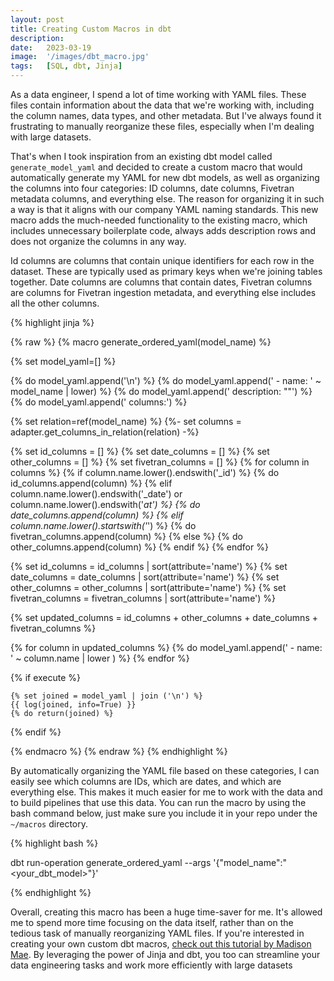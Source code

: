 ```yaml
---
layout: post
title: Creating Custom Macros in dbt
description:
date:   2023-03-19
image:  '/images/dbt_macro.jpg'
tags:   [SQL, dbt, Jinja]
---
```


As a data engineer, I spend a lot of time working with YAML files. These files contain information about the data that we're working with, including the column names, data types, and other metadata. But I've always found it frustrating to manually reorganize these files, especially when I'm dealing with large datasets.

That's when I took inspiration from an existing dbt model called `generate_model_yaml` and decided to create a custom macro that would automatically generate my YAML for new dbt models, as well as organizing the columns into four categories: ID columns, date columns, Fivetran metadata columns, and everything else. The reason for organizing it in such a way is that it aligns with our company YAML naming standards. This new macro adds the much-needed functionality to the existing macro, which includes unnecessary boilerplate code, always adds description rows and does not organize the columns in any way.

Id columns are columns that contain unique identifiers for each row in the dataset. These are typically used as primary keys when we're joining tables together. Date columns are columns that contain dates, Fivetran columns are columns for Fivetran ingestion metadata, and everything else includes all the other columns.

{% highlight jinja %}

{% raw %}
{% macro generate_ordered_yaml(model_name) %}

{% set model_yaml=[] %}

{% do model_yaml.append('\n') %}
{% do model_yaml.append('  - name: ' ~ model_name | lower) %}
{% do model_yaml.append('    description: ""') %}
{% do model_yaml.append('    columns:') %}

{% set relation=ref(model_name) %}
{%- set columns = adapter.get_columns_in_relation(relation) -%}

{% set id_columns = [] %}
{% set date_columns = [] %}
{% set other_columns = [] %}
{% set fivetran_columns = [] %}
{% for column in columns %}
    {% if column.name.lower().endswith('_id') %}
        {% do id_columns.append(column) %}
    {% elif column.name.lower().endswith('_date') or column.name.lower().endswith('_at') %}
        {% do date_columns.append(column) %}
    {% elif column.name.lower().startswith('_') %}
        {% do fivetran_columns.append(column) %}
    {% else %}
        {% do other_columns.append(column) %}
    {% endif %}
{% endfor %}

{% set id_columns = id_columns | sort(attribute='name') %}
{% set date_columns = date_columns | sort(attribute='name') %}
{% set other_columns = other_columns | sort(attribute='name') %}
{% set fivetran_columns = fivetran_columns | sort(attribute='name') %}

{% set updated_columns = id_columns + other_columns + date_columns + fivetran_columns %}

{% for column in updated_columns %}
    {% do model_yaml.append('      - name: ' ~ column.name | lower ) %}
{% endfor %}

{% if execute %}

    {% set joined = model_yaml | join ('\n') %}
    {{ log(joined, info=True) }}
    {% do return(joined) %}

{% endif %}

{% endmacro %}
{% endraw %}
{% endhighlight %}

By automatically organizing the YAML file based on these categories, I can easily see which columns are IDs, which are dates, and which are everything else. This makes it much easier for me to work with the data and to build pipelines that use this data. You can run the macro by using the bash command below, just make sure you include it in your repo under the `~/macros` directory.

{% highlight bash %}

dbt run-operation generate_ordered_yaml --args '{"model_name":"<your_dbt_model>"}'

{% endhighlight %}

Overall, creating this macro has been a huge time-saver for me. It's allowed me to spend more time focusing on the data itself, rather than on the tedious task of manually reorganizing YAML files. If you're interested in creating your own custom dbt macros, [check out this tutorial by Madison Mae](https://madisonmae.substack.com/p/tutorial-write-a-custom-dbt-macro). By leveraging the power of Jinja and dbt, you too can streamline your data engineering tasks and work more efficiently with large datasets